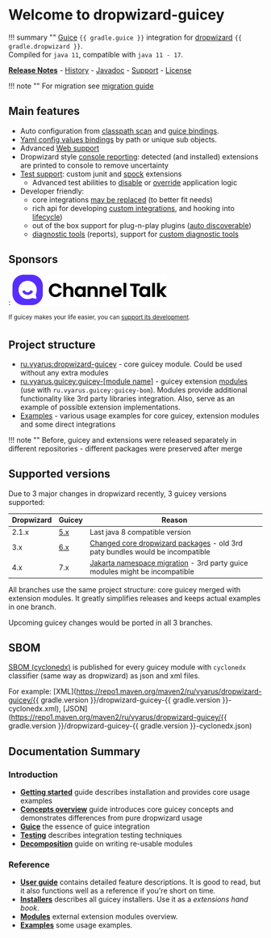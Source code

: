 # Welcome to dropwizard-guicey

!!! summary ""
    [Guice](https://github.com/google/guice) `{{ gradle.guice }}` integration for [dropwizard](http://dropwizard.io) `{{ gradle.dropwizard }}`.        
    Compiled for `java 11`, compatible with `java 11 - 17`. 

**[Release Notes](about/release-notes.md)** - [History](about/history.md) - [Javadoc](https://javadoc.io/doc/ru.vyarus/dropwizard-guicey/) - [Support](about/support.md) - [License](about/license.md)       

!!! note ""
    For migration see [migration guide](about/migration.md)
    
## Main features

* Auto configuration from [classpath scan](guide/scan.md) and [guice bindings](guide/guice/module-analysis.md#extensions-recognition).  
* [Yaml config values bindings](guide/yaml-values.md) by path or unique sub objects. 
* Advanced [Web support](guide/web.md)
* Dropwizard style [console reporting](guide/installers.md#reporting): detected (and installed) extensions are printed to console to remove uncertainty 
* [Test support](guide/test/overview.md): custom junit and [spock](http://spockframework.org) extensions
    - Advanced test abilities to [disable](guide/disables.md) or [override](guide/guice/override.md) application logic
* Developer friendly: 
    - core integrations [may be replaced](guide/disables.md#disable-installers) (to better fit needs)
    - rich api for developing [custom integrations](guide/installers.md#writing-custom-installer), and hooking into [lifecycle](guide/events.md)) 
    - out of the box support for plug-n-play plugins ([auto discoverable](guide/bundles.md#service-loader-lookup))
    - [diagnostic tools](guide/diagnostic/diagnostic-tools.md) (reports), support for [custom diagnostic tools](guide/hooks.md#diagnostic)   

## Sponsors

:   [![Channel](img/sponsors/channel.png)](https://channel.io "Channel")

  
<sup>If guicey makes your life easier, you can [support its development](https://www.patreon.com/guicey).</sup>

## Project structure

* [ru.vyarus:dropwizard-guicey](https://github.com/xvik/dropwizard-guicey/tree/master/dropwizard-guicey) - core
    guicey module. Could be used without any extra modules
* [ru.vyarus.guicey:guicey-[module name]](https://github.com/xvik/dropwizard-guicey) - guicey extension 
    [modules](guide/modules.md) (use with `ru.vyarus.guicey:guicey-bom`). Modules provide additional functionality like 
    3rd party libraries integration. Also, serve as an example of possible extension implementations. 
* [Examples](https://github.com/xvik/dropwizard-guicey/tree/master/examples) - various usage examples for core guicey,
    extension modules and some direct integrations
  
!!! note "" 
    Before, guicey and extensions were released separately in different repositories - different packages were preserved after merge

## Supported versions

Due to 3 major changes in dropwizard recently, 3 guicey versions supported:

Dropwizard | Guicey                                                       | Reason
----------|--------------------------------------------------------------|-------
2.1.x| [5.x](https://github.com/xvik/dropwizard-guicey/tree/dw-2.1) | Last java 8 compatible version
3.x | [6.x](https://github.com/xvik/dropwizard-guicey/tree/dw-3)   | [Changed core dropwizard packages](https://github.com/dropwizard/dropwizard/blob/release/3.0.x/docs/source/manual/upgrade-notes/upgrade-notes-3_0_x.rst) - old 3rd paty bundles would be incompatible
4.x | 7.x                                                          | [Jakarta namespace migration](https://github.com/dropwizard/dropwizard/blob/release/4.0.x/docs/source/manual/upgrade-notes/upgrade-notes-4_0_x.rst) - 3rd party guice modules might be incompatible

All branches use the same project structure: core guicey merged with extension modules.
It greatly simplifies releases and keeps actual examples in one branch.

Upcoming guicey changes would be ported in all 3 branches.

## SBOM

[SBOM (cyclonedx)](https://cyclonedx.org/) is published for every guicey module with `cyclonedx` classifier (same way as dropwizard)
as json and xml files.

For example: [XML](https://repo1.maven.org/maven2/ru/vyarus/dropwizard-guicey/{{ gradle.version }}/dropwizard-guicey-{{ gradle.version }}-cyclonedx.xml),
[JSON](https://repo1.maven.org/maven2/ru/vyarus/dropwizard-guicey/{{ gradle.version }}/dropwizard-guicey-{{ gradle.version }}-cyclonedx.json)

## Documentation Summary

### Introduction

* [**Getting started**](getting-started.md) guide describes installation and provides core usage examples
* [**Concepts overview**](concepts.md) guide introduces core guicey concepts and demonstrates differences from pure dropwizard usage
* [**Guice**](guice.md) the essence of guice integration
* [**Testing**](tests.md) describes integration testing techniques
* [**Decomposition**](decomposition.md) guide on writing re-usable modules

### Reference
* [**User guide**](guide/configuration.md) contains detailed feature descriptions. It is good to read, but it also functions 
  well as a reference if you're short on time.
* [**Installers**](installers/resource.md) describes all guicey installers. Use it as a *extensions hand book*.
* [**Modules**](guide/modules.md) external extension modules overview.
* [**Examples**](examples/authentication.md) some usage examples. 
